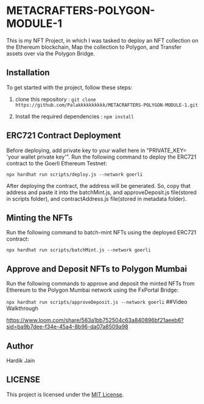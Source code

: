 # METACRAFTERS-POLYGON-MODULE-1

This is my NFT Project, in which I was tasked to deploy an NFT collection on the Ethereum blockchain, Map the collection to Polygon, and Transfer assets over via the Polygon Bridge.

## Installation
To get started with the project, follow these steps:

1. clone this repository :
    `git clone https://github.com/Palakkkkkkkkkk/METACRAFTERS-POLYGON-MODULE-1.git`
   
2. Install the required dependencies :
     `npm install`

## ERC721 Contract Deployment
Before deploying, add private key to your wallet here in "PRIVATE_KEY= 'your wallet private key'". 
Run the following command to deploy the ERC721 contract to the Goerli Ethereum Testnet:

`npx hardhat run scripts/deploy.js --network goerli`


After deploying the contract, the address will be generated. So, copy that address and paste it into the batchMint.js, and approveDeposit.js file(stored in scripts folder), and contractAddress.js file(stored in metadata folder).

## Minting the NFTs
Run the following command to batch-mint NFTs using the deployed ERC721 contract:

`npx hardhat run scripts/batchMint.js --network goerli`

## Approve and Deposit NFTs to Polygon Mumbai
Run the following commands to approve and deposit the minted NFTs from Ethereum to the Polygon Mumbai network using the FxPortal Bridge:

`npx hardhat run scripts/approveDeposit.js --network goerli`
##Video Walkthrough

https://www.loom.com/share/563a1bb752504c63a840896bf21aeeb6?sid=ba9b7dee-f34e-45a4-8b96-da07a8509a98


## Author
Hardik Jain

## LICENSE
This project is licensed under the [MIT License](LICENSE).
